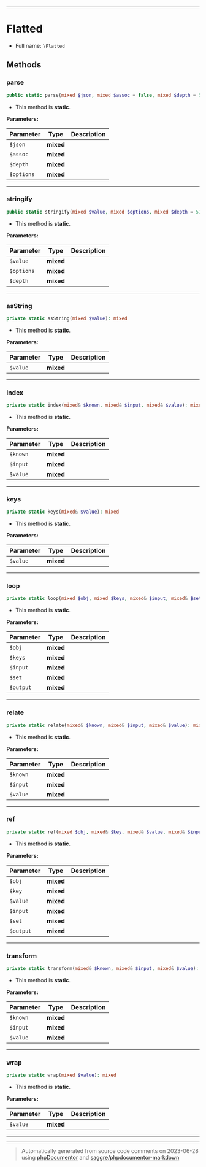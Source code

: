 ***

# Flatted





* Full name: `\Flatted`




## Methods


### parse



```php
public static parse(mixed $json, mixed $assoc = false, mixed $depth = 512, mixed $options): mixed
```



* This method is **static**.




**Parameters:**

| Parameter | Type | Description |
|-----------|------|-------------|
| `$json` | **mixed** |  |
| `$assoc` | **mixed** |  |
| `$depth` | **mixed** |  |
| `$options` | **mixed** |  |




***

### stringify



```php
public static stringify(mixed $value, mixed $options, mixed $depth = 512): mixed
```



* This method is **static**.




**Parameters:**

| Parameter | Type | Description |
|-----------|------|-------------|
| `$value` | **mixed** |  |
| `$options` | **mixed** |  |
| `$depth` | **mixed** |  |




***

### asString



```php
private static asString(mixed $value): mixed
```



* This method is **static**.




**Parameters:**

| Parameter | Type | Description |
|-----------|------|-------------|
| `$value` | **mixed** |  |




***

### index



```php
private static index(mixed& $known, mixed& $input, mixed& $value): mixed
```



* This method is **static**.




**Parameters:**

| Parameter | Type | Description |
|-----------|------|-------------|
| `$known` | **mixed** |  |
| `$input` | **mixed** |  |
| `$value` | **mixed** |  |




***

### keys



```php
private static keys(mixed& $value): mixed
```



* This method is **static**.




**Parameters:**

| Parameter | Type | Description |
|-----------|------|-------------|
| `$value` | **mixed** |  |




***

### loop



```php
private static loop(mixed $obj, mixed $keys, mixed& $input, mixed& $set, mixed& $output): mixed
```



* This method is **static**.




**Parameters:**

| Parameter | Type | Description |
|-----------|------|-------------|
| `$obj` | **mixed** |  |
| `$keys` | **mixed** |  |
| `$input` | **mixed** |  |
| `$set` | **mixed** |  |
| `$output` | **mixed** |  |




***

### relate



```php
private static relate(mixed& $known, mixed& $input, mixed& $value): mixed
```



* This method is **static**.




**Parameters:**

| Parameter | Type | Description |
|-----------|------|-------------|
| `$known` | **mixed** |  |
| `$input` | **mixed** |  |
| `$value` | **mixed** |  |




***

### ref



```php
private static ref(mixed $obj, mixed& $key, mixed& $value, mixed& $input, mixed& $set, mixed& $output): mixed
```



* This method is **static**.




**Parameters:**

| Parameter | Type | Description |
|-----------|------|-------------|
| `$obj` | **mixed** |  |
| `$key` | **mixed** |  |
| `$value` | **mixed** |  |
| `$input` | **mixed** |  |
| `$set` | **mixed** |  |
| `$output` | **mixed** |  |




***

### transform



```php
private static transform(mixed& $known, mixed& $input, mixed& $value): mixed
```



* This method is **static**.




**Parameters:**

| Parameter | Type | Description |
|-----------|------|-------------|
| `$known` | **mixed** |  |
| `$input` | **mixed** |  |
| `$value` | **mixed** |  |




***

### wrap



```php
private static wrap(mixed $value): mixed
```



* This method is **static**.




**Parameters:**

| Parameter | Type | Description |
|-----------|------|-------------|
| `$value` | **mixed** |  |




***


***
> Automatically generated from source code comments on 2023-06-28 using [phpDocumentor](http://www.phpdoc.org/) and [saggre/phpdocumentor-markdown](https://github.com/Saggre/phpDocumentor-markdown)
